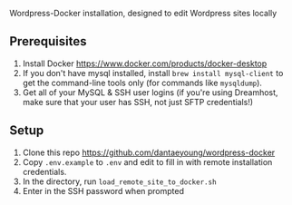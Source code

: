 Wordpress-Docker installation, designed to edit Wordpress sites locally 

## Prerequisites
1. Install Docker https://www.docker.com/products/docker-desktop
2. If you don't have mysql installed, install `brew install mysql-client` to get the command-line tools only (for commands like `mysqldump`).
3. Get all of your MySQL & SSH user logins (if you're using Dreamhost, make sure that your user has SSH, not just SFTP credentials!)

## Setup
1. Clone this repo https://github.com/dantaeyoung/wordpress-docker
2. Copy `.env.example` to `.env` and edit to fill in with remote installation credentials.
3. In the directory, run `load_remote_site_to_docker.sh`
4. Enter in the SSH password when prompted

